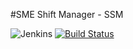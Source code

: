 #SME Shift Manager - SSM



[logo]: http://ilyastoli.com:8080/static/2360a861/images/headshot.png "Jenkins"
![Jenkins][logo] [![Build Status](http://ilyas.co.il:8080/buildStatus/icon?job=sme)](http://ilyas.co.il:8080/job/sme/)


